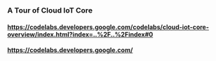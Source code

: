 ### A Tour of Cloud IoT Core
#### https://codelabs.developers.google.com/codelabs/cloud-iot-core-overview/index.html?index=..%2F..%2Findex#0
#### https://codelabs.developers.google.com/
